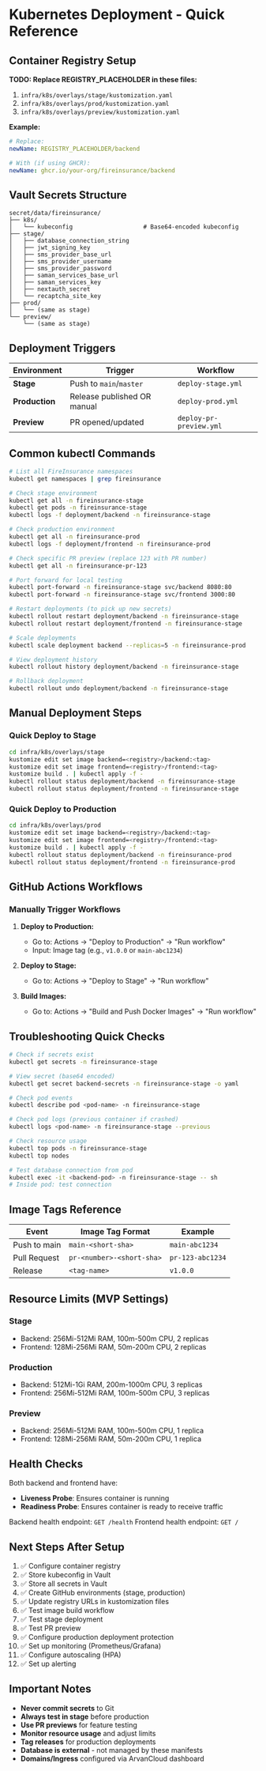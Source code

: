 # Kubernetes Deployment - Quick Reference

## Container Registry Setup

**TODO: Replace REGISTRY_PLACEHOLDER in these files:**
1. `infra/k8s/overlays/stage/kustomization.yaml`
2. `infra/k8s/overlays/prod/kustomization.yaml`
3. `infra/k8s/overlays/preview/kustomization.yaml`

**Example:**
```yaml
# Replace:
newName: REGISTRY_PLACEHOLDER/backend

# With (if using GHCR):
newName: ghcr.io/your-org/fireinsurance/backend
```

## Vault Secrets Structure

```
secret/data/fireinsurance/
├── k8s/
│   └── kubeconfig                    # Base64-encoded kubeconfig
├── stage/
│   ├── database_connection_string
│   ├── jwt_signing_key
│   ├── sms_provider_base_url
│   ├── sms_provider_username
│   ├── sms_provider_password
│   ├── saman_services_base_url
│   ├── saman_services_key
│   ├── nextauth_secret
│   └── recaptcha_site_key
├── prod/
│   └── (same as stage)
└── preview/
    └── (same as stage)
```

## Deployment Triggers

| Environment | Trigger | Workflow |
|------------|---------|----------|
| **Stage** | Push to `main`/`master` | `deploy-stage.yml` |
| **Production** | Release published OR manual | `deploy-prod.yml` |
| **Preview** | PR opened/updated | `deploy-pr-preview.yml` |

## Common kubectl Commands

```bash
# List all FireInsurance namespaces
kubectl get namespaces | grep fireinsurance

# Check stage environment
kubectl get all -n fireinsurance-stage
kubectl get pods -n fireinsurance-stage
kubectl logs -f deployment/backend -n fireinsurance-stage

# Check production environment
kubectl get all -n fireinsurance-prod
kubectl logs -f deployment/frontend -n fireinsurance-prod

# Check specific PR preview (replace 123 with PR number)
kubectl get all -n fireinsurance-pr-123

# Port forward for local testing
kubectl port-forward -n fireinsurance-stage svc/backend 8080:80
kubectl port-forward -n fireinsurance-stage svc/frontend 3000:80

# Restart deployments (to pick up new secrets)
kubectl rollout restart deployment/backend -n fireinsurance-stage
kubectl rollout restart deployment/frontend -n fireinsurance-stage

# Scale deployments
kubectl scale deployment backend --replicas=5 -n fireinsurance-prod

# View deployment history
kubectl rollout history deployment/backend -n fireinsurance-stage

# Rollback deployment
kubectl rollout undo deployment/backend -n fireinsurance-stage
```

## Manual Deployment Steps

### Quick Deploy to Stage
```bash
cd infra/k8s/overlays/stage
kustomize edit set image backend=<registry>/backend:<tag>
kustomize edit set image frontend=<registry>/frontend:<tag>
kustomize build . | kubectl apply -f -
kubectl rollout status deployment/backend -n fireinsurance-stage
kubectl rollout status deployment/frontend -n fireinsurance-stage
```

### Quick Deploy to Production
```bash
cd infra/k8s/overlays/prod
kustomize edit set image backend=<registry>/backend:<tag>
kustomize edit set image frontend=<registry>/frontend:<tag>
kustomize build . | kubectl apply -f -
kubectl rollout status deployment/backend -n fireinsurance-prod
kubectl rollout status deployment/frontend -n fireinsurance-prod
```

## GitHub Actions Workflows

### Manually Trigger Workflows

1. **Deploy to Production:**
   - Go to: Actions → "Deploy to Production" → "Run workflow"
   - Input: Image tag (e.g., `v1.0.0` or `main-abc1234`)

2. **Deploy to Stage:**
   - Go to: Actions → "Deploy to Stage" → "Run workflow"

3. **Build Images:**
   - Go to: Actions → "Build and Push Docker Images" → "Run workflow"

## Troubleshooting Quick Checks

```bash
# Check if secrets exist
kubectl get secrets -n fireinsurance-stage

# View secret (base64 encoded)
kubectl get secret backend-secrets -n fireinsurance-stage -o yaml

# Check pod events
kubectl describe pod <pod-name> -n fireinsurance-stage

# Check pod logs (previous container if crashed)
kubectl logs <pod-name> -n fireinsurance-stage --previous

# Check resource usage
kubectl top pods -n fireinsurance-stage
kubectl top nodes

# Test database connection from pod
kubectl exec -it <backend-pod> -n fireinsurance-stage -- sh
# Inside pod: test connection
```

## Image Tags Reference

| Event | Image Tag Format | Example |
|-------|-----------------|---------|
| Push to main | `main-<short-sha>` | `main-abc1234` |
| Pull Request | `pr-<number>-<short-sha>` | `pr-123-abc1234` |
| Release | `<tag-name>` | `v1.0.0` |

## Resource Limits (MVP Settings)

### Stage
- Backend: 256Mi-512Mi RAM, 100m-500m CPU, 2 replicas
- Frontend: 128Mi-256Mi RAM, 50m-200m CPU, 2 replicas

### Production
- Backend: 512Mi-1Gi RAM, 200m-1000m CPU, 3 replicas
- Frontend: 256Mi-512Mi RAM, 100m-500m CPU, 3 replicas

### Preview
- Backend: 256Mi-512Mi RAM, 100m-500m CPU, 1 replica
- Frontend: 128Mi-256Mi RAM, 50m-200m CPU, 1 replica

## Health Checks

Both backend and frontend have:
- **Liveness Probe**: Ensures container is running
- **Readiness Probe**: Ensures container is ready to receive traffic

Backend health endpoint: `GET /health`
Frontend health endpoint: `GET /`

## Next Steps After Setup

1. ✅ Configure container registry
2. ✅ Store kubeconfig in Vault
3. ✅ Store all secrets in Vault
4. ✅ Create GitHub environments (stage, production)
5. ✅ Update registry URLs in kustomization files
6. ✅ Test image build workflow
7. ✅ Test stage deployment
8. ✅ Test PR preview
9. ✅ Configure production deployment protection
10. ✅ Set up monitoring (Prometheus/Grafana)
11. ✅ Configure autoscaling (HPA)
12. ✅ Set up alerting

## Important Notes

- **Never commit secrets** to Git
- **Always test in stage** before production
- **Use PR previews** for feature testing
- **Monitor resource usage** and adjust limits
- **Tag releases** for production deployments
- **Database is external** - not managed by these manifests
- **Domains/Ingress** configured via ArvanCloud dashboard
